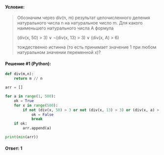 #### Условие:

> Обозначим через div(n, m) результат целочисленного деления натурального числа n на натуральное число m. Для какого наименьшего натурального числа А формула
> 
> (div(x, 50) > 3) ∨ ¬(div(x, 13) > 3) ∨ (div(x, A) > 6)
> 
> тождественно истинна (то есть принимает значение 1 при любом натуральном значении переменной х)? 

#### Решение #1 (Python):
```python
def div(m,n):
    return m // n

arr = []

for a in range(1, 500):
    ok = True
    for x in range(500):
        if not (div(x, 50) > 3 or not (div(x, 13) > 3) or (div(x, a) > 6)):
            ok = False
            break
    if ok:
        arr.append(a)

print(min(arr))
```

#### Ответ: 1
